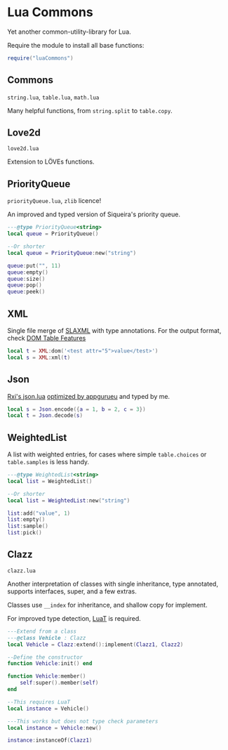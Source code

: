 # Lua Commons

Yet another common-utility-library for Lua.

Require the module to install all base functions:

```lua
require("luaCommons")
```

## Commons

`string.lua`, `table.lua`, `math.lua`

Many helpful functions, from `string.split` to `table.copy`.

## Love2d

`love2d.lua`

Extension to LÖVEs functions.

## PriorityQueue

`priorityQueue.lua`, `zlib` licence!

An improved and typed version of Siqueira's priority queue.

```lua
---@type PriorityQueue<string>
local queue = PriorityQueue()

--Or shorter
local queue = PriorityQueue:new("string")

queue:put("", 11)
queue:empty()
queue:size()
queue:pop()
queue:peek()
```

## XML

Single file merge of [SLAXML](https://github.com/Phrogz/SLAXML) with type
annotations. For the output format, check
[DOM Table Features](https://github.com/Phrogz/SLAXML?tab=readme-ov-file#dom-table-features)

```lua
local t = XML:dom('<test attr="5">value</test>')
local s = XML:xml(t)
```

## Json

[Rxi's json.lua](https://github.com/rxi/json.lua)
[optimized by appgurueu](https://github.com/rxi/json.lua/pull/46) and typed by
me.

```lua
local s = Json.encode({a = 1, b = 2, c = 3})
local t = Json.decode(s)
```

## WeightedList

A list with weighted entries, for cases where simple `table.choices` or
`table.samples` is less handy.

```lua
---@type WeightedList<string>
local list = WeightedList()

--Or shorter
local list = WeightedList:new("string")

list:add("value", 1)
list:empty()
list:sample()
list:pick()
```

## Clazz

`clazz.lua`

Another interpretation of classes with single inheritance, type annotated,
supports interfaces, super, and a few extras.

Classes use `__index` for inheritance, and shallow copy for implement.

For improved type detection, [LuaT](https://github.com/Luke100000/LuaT) is
required.

```lua
---Extend from a class
---@class Vehicle : Clazz
local Vehicle = Clazz:extend():implement(Clazz1, Clazz2)

--Define the constructor
function Vehicle:init() end

function Vehicle:member()
    self:super().member(self)
end

--This requires LuaT
local instance = Vehicle()

---This works but does not type check parameters
local instance = Vehicle:new()

instance:instanceOf(Clazz1)
```
